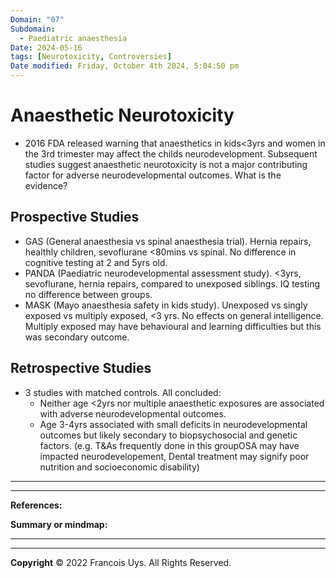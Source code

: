 ```yaml
---
Domain: "07"
Subdomain:
  - Paediatric anaesthesia
Date: 2024-05-16
tags: [Neurotoxicity, Controversies]
Date modified: Friday, October 4th 2024, 5:04:50 pm
---
```


# Anaesthetic Neurotoxicity

- 2016 FDA released warning that anaesthetics in kids<3yrs and women in the 3rd trimester may affect the childs neurodevelopment. Subsequent studies suggest anaesthetic neurotoxicity is not a major contributing factor for adverse neurodevelopmental outcomes. What is the evidence?
## Prospective Studies
- GAS (General anaesthesia vs spinal anaesthesia trial). Hernia repairs, healthly children, sevoflurane <80mins vs spinal. No difference in cognitive testing at 2 and 5yrs old.
- PANDA (Paediatric neurodevelopmental assessment study). <3yrs, sevoflurane, hernia repairs, compared to unexposed siblings. IQ testing no difference between groups.
- MASK (Mayo anaesthesia safety in kids study). Unexposed vs singly exposed vs multiply exposed, <3 yrs. No effects on general intelligence. Multiply exposed may have behavioural and learning difficulties but this was secondary outcome.
## Retrospective Studies
- 3 studies with matched controls. All concluded:
	- Neither age <2yrs nor multiple anaesthetic exposures are associated with adverse neurodevelopmental outcomes.
	- Age 3-4yrs associated with small deficits in neurodevelopmental outcomes but likely secondary to biopsychosocial and genetic factors. (e.g. T&As frequently done in this groupOSA may have impacted neurodevelopement, Dental treatment may signify poor nutrition and socioeconomic disability)

---

---
**References:**

**Summary or mindmap:**

------------------------------------------------------------------------------------------------------------------------------------------------------------------------------------------------------------------------------
---
**Copyright**
© 2022 Francois Uys. All Rights Reserved.